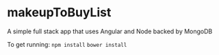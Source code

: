 # makeupToBuyList

A simple full stack app that uses Angular and Node backed by MongoDB

To get running:
```npm install```
```bower install```
